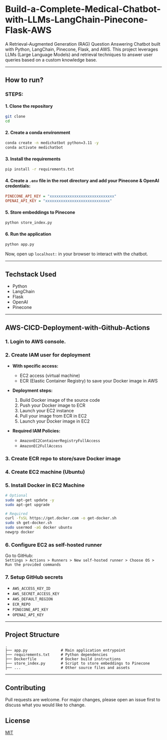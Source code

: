 # Build-a-Complete-Medical-Chatbot-with-LLMs-LangChain-Pinecone-Flask-AWS

A Retrieval-Augmented Generation (RAG) Question Answering Chatbot built with Python, LangChain, Pinecone, Flask, and AWS. This project leverages LLMs (Large Language Models) and retrieval techniques to answer user queries based on a custom knowledge base.

---

## How to run?

### STEPS:

#### 1. Clone the repository

```bash
git clone
cd 
```

#### 2. Create a conda environment

```bash
conda create -n medichatbot python=3.11 -y
conda activate medichatbot
```

#### 3. Install the requirements

```bash
pip install -r requirements.txt
```

#### 4. Create a `.env` file in the root directory and add your Pinecone & OpenAI credentials:

```ini
PINECONE_API_KEY = "xxxxxxxxxxxxxxxxxxxxxxxxxxxxx"
OPENAI_API_KEY = "xxxxxxxxxxxxxxxxxxxxxxxxxxxxx"
```

#### 5. Store embeddings to Pinecone

```bash
python store_index.py
```

#### 6. Run the application

```bash
python app.py
```

Now, open up `localhost:` in your browser to interact with the chatbot.

---

## Techstack Used

- Python
- LangChain
- Flask
- OpenAI
- Pinecone

---

## AWS-CICD-Deployment-with-Github-Actions

### 1. Login to AWS console.

### 2. Create IAM user for deployment

- **With specific access:**
  - EC2 access (virtual machine)
  - ECR (Elastic Container Registry) to save your Docker image in AWS

- **Deployment steps:**
  1. Build Docker image of the source code
  2. Push your Docker image to ECR
  3. Launch your EC2 instance
  4. Pull your image from ECR in EC2
  5. Launch your Docker image in EC2

- **Required IAM Policies:**
  - `AmazonEC2ContainerRegistryFullAccess`
  - `AmazonEC2FullAccess`

### 3. Create ECR repo to store/save Docker image

### 4. Create EC2 machine (Ubuntu)

### 5. Install Docker in EC2 Machine

```bash
# Optional
sudo apt-get update -y
sudo apt-get upgrade

# Required
curl -fsSL https://get.docker.com -o get-docker.sh
sudo sh get-docker.sh
sudo usermod -aG docker ubuntu
newgrp docker
```

### 6. Configure EC2 as self-hosted runner

Go to GitHub:  
`Settings > Actions > Runners > New self-hosted runner > Choose OS > Run the provided commands`

### 7. Setup GitHub secrets

- `AWS_ACCESS_KEY_ID`
- `AWS_SECRET_ACCESS_KEY`
- `AWS_DEFAULT_REGION`
- `ECR_REPO`
- `PINECONE_API_KEY`
- `OPENAI_API_KEY`

---

## Project Structure

```
.
├── app.py               # Main application entrypoint
├── requirements.txt     # Python dependencies
├── Dockerfile           # Docker build instructions
├── store_index.py       # Script to store embeddings to Pinecone
├── ...                  # Other source files and assets
```

---

## Contributing

Pull requests are welcome. For major changes, please open an issue first to discuss what you would like to change.

## License

[MIT](LICENSE)  
